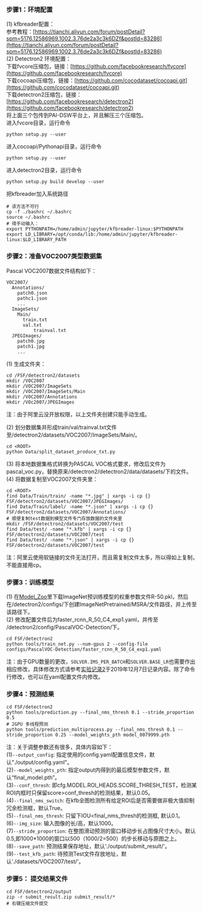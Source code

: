 ###  步骤1：环境配置  
(1) kfbreader配置：  
参考教程：[https://tianchi.aliyun.com/forum/postDetail?spm=5176.12586969.1002.3.76de2a3c3k6DZf&postId=83286](https://tianchi.aliyun.com/forum/postDetail?spm=5176.12586969.1002.3.76de2a3c3k6DZf&postId=83286)  
(2) Detectron2 环境配置：  
下载fvcore压缩包，链接：[https://github.com/facebookresearch/fvcore](https://github.com/facebookresearch/fvcore)  
下载cocoapi压缩包，链接：[https://github.com/cocodataset/cocoapi.git](https://github.com/cocodataset/cocoapi.git)  
下载detectron2压缩包，链接：[https://github.com/facebookresearch/detectron2](https://github.com/facebookresearch/detectron2)  
将上面三个包传到PAI-DSW平台上，并且解压三个压缩包。  
进入fvcore目录，运行命令
```
python setup.py --user
```
进入cocoapi/Pythonapi目录，运行命令
```
python setup.py --user
```
进入detectron2目录，运行命令
```
python setup.py build develop --user
```
把kfbreader加入系统路径  
```
# 该方法不可行
cp -f ./bashrc ~/.bashrc
source ~/.bashrc
# 得手动输入：
export PYTHONPATH=/home/admin/jupyter/kfbreader-linux:$PYTHONPATH
export LD_LIBRARY=/opt/conda/lib:/home/admin/jupyter/kfbreader-linux:$LD_LIBRARY_PATH
```
### 步骤2：准备VOC2007类型数据集
Pascal VOC2007数据文件结构如下：  

```
VOC2007/
  Annotations/
  	patch0.json
	pathc1.json
	...
  ImageSets/
	Main/
	  train.txt
	  val.txt
    	  trainval.txt
  JPEGImages/
	patch0.jpg
	patch1.jpg
	...	
```

(1) 生成文件夹：  

```
cd /FSF/detectron2/datasets
mkdir /VOC2007
mkdir /VOC2007/ImageSets
mkdir /VOC2007/ImageSets/Main
mkdir /VOC2007/Annotations
mkdir /VOc2007/JPEGImages
```

注：由于阿里云没开放权限，以上文件夹创建只能手动生成。  

(2) 划分数据集并形成train/val/trainval.txt文件至/detectron2/datasets/VOC2007/ImageSets/Main/。  

```
cd <ROOT>
python Data/split_dataset_produce_txt.py
```

(3) 将本地数据集格式转换为PASCAL VOC格式要求，修改后文件为pascal_voc.py，替换原来/detectron2/detectron2/data/datasets/下的文件。  
(4) 将数据复制至VOC2007文件夹里：  

```
cd <ROOT>
find Data/Train/train/ -name "*.jpg" | xargs -i cp {} FSF/detectron2/datasets/VOC2007/JPEGImages/
find Data/Train/label/ -name "*.json" | xargs -i cp {} FSF/detectron2/datasets/VOC2007/Annotations/
# 顺便复制test数据到模型文件专门存放数据的文件夹里
mkdir /FSF/detectron2/datasets/VOC2007/test
find Data/test/ -name "*.kfb" | xargs -i cp {} FSF/detectron2/datasets/VOC2007/test
find Data/test/ -name "*.json" | xargs -i cp {} FSF/detectron2/datasets/VOC2007/test
```

注：阿里云使用软链接的文件无法打开，而且需复制文件太多，所以得如上复制，不能直接用cp。
### 步骤3：训练模型
(1) 在[Model_Zoo](https://github.com/facebookresearch/detectron2/blob/master/MODEL_ZOO.md)里下载ImageNet预训练模型的权重参数文件R-50.pkl，然后在/detectron2/configs/下创建ImageNetPretrained/MSRA/文件路径，并上传至该路径下。  
(2) 修改配置文件后为faster_rcnn_R_50_C4_exp1.yaml，并传至 /detectron2/config/PascalVOC-Detection/下。  

```
cd FSF/detectron2
python tools/train_net.py --num-gpus 2 --config-file configs/PascalVOC-Detection/faster_rcnn_R_50_C4_exp1.yaml
```
注：由于GPU数量的更改，``SOLVER.IMS_PER_BATCH``和``SOLVER.BASE_LR``也需要作出相应修改，具体修改方式请参考[实验记录2](https://github.com/AlvinAi96/WSI_Detection/blob/master/Experiment%20Record%202.md)于2019年12月7日记录内容。除了命令行修改，也可以在yaml配置文件内修改。

### 步骤4：预测结果
```
cd FSF/detectron2
python tools/prediction.py --final_nms_thresh 0.1 --stride_proportion 0.5
# 2GPU 多线程预测
python tools/prediction_multiprocess.py --final_nms_thresh 0.1 --stride_proportion 0.25 --model_weights_pth model_0079999.pth
```
注：关于调整参数还有很多，具体内容如下：  
(1)``--output_config``: 指定使用的config.yaml配置信息文件，默认"./output/config.yaml"。  
(2)``--model_weights_pth``: 指定output内得到的最后模型参数文件，默认“final_model.pth”。  
(3)``--conf_thresh``: 即cfg.MODEL.ROI_HEADS.SCORE_THRESH_TEST，检测某ROI内框时只保留score>conf_thresh的检测结果，默认0.05。  
(4)``--final_nms_switch``: 在kfb全图检测所有给定ROI后是否需要做非极大值抑制冗余检测框，默认True。  
(5)``--final_nms_thresh``: 只留下IOU<final_nms_thresh的检测框, 默认0.1。  
(6)``--img_size``: 输入图像的长/高，默认1000。  
(7)``--stride_proportion``: 在整图滑动预测的窗口移动步长占图像尺寸大小。默认0.5,即1000*1000的窗口以500（1000/2=500）的步长移动与原图之上。  
(8)``--save_path``: 预测结果保存地址，默认'./output/submit_result/'。  
(9)``--test_kfb_path``: 待预测Test文件存放地址，默认'./datasets/VOC2007/test/'。  

### 步骤5： 提交结果文件
```
cd FSF/detectron2/output
zip -r submit_result.zip submit_result/*
# 右键压缩文件提交
```
